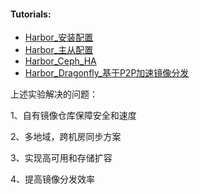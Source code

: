 #### Tutorials:
* [Harbor_安装配置](Registry/Harbor/Harbor_安装配置.md)
* [Harbor_主从配置](Registry/Harbor/Harbor_主从配置.md)
* [Harbor_Ceph_HA](Registry/Harbor/Harbor_Ceph_HA.md)
* [Harbor_Dragonfly_基于P2P加速镜像分发](Registry/Harbor/Harbor_Dragonfly_基于P2P加速镜像分发.md)

上述实验解决的问题：

1、自有镜像仓库保障安全和速度

2、多地域，跨机房同步方案

3、实现高可用和存储扩容

4、提高镜像分发效率